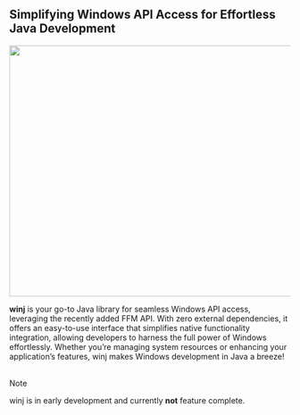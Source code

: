 ## Simplifying Windows API Access for Effortless Java Development
<p align="center">  
    <img src="https://i.imgur.com/77wWjcY.png" width="600" height="450">    
</p>  
<b>winj</b> is your go-to Java library for seamless Windows API access, leveraging the recently added FFM API. With zero external dependencies, it offers an easy-to-use interface that simplifies native functionality integration, allowing developers to harness the full power of Windows effortlessly. Whether you’re managing system resources or enhancing your application’s features, winj makes Windows development in Java a breeze!  
<br/><br/>

> [!NOTE]    
> winj is in early development and currently **not** feature complete.